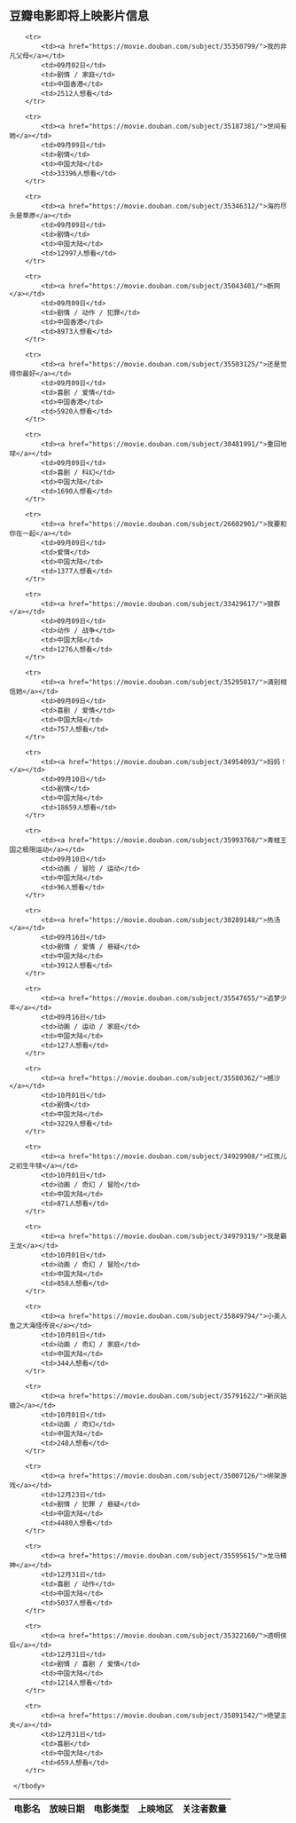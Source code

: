 
<!DOCTYPE html>
<html>
<head>
    <meta charset="UTF-8">
    <title>豆瓣电影即将上映影片信息</title>
    <link href="https://cdn.bootcss.com/bootstrap/4.0.0/css/bootstrap.min.css" rel="stylesheet">
</head>
<body>
<h2 class="text-center">豆瓣电影即将上映影片信息</h2>
<table class="table table-striped table-hover mx-auto text-center">
    <thead>
        <tr>
            <th>电影名</th>
            <th>放映日期</th>
            <th>电影类型</th>
            <th>上映地区</th>
            <th>关注者数量</th>
        </tr>
    </thead>
    <tbody>

        <tr>
            <td><a href="https://movie.douban.com/subject/35350799/">我的非凡父母</a></td>
            <td>09月02日</td>
            <td>剧情 / 家庭</td>
            <td>中国香港</td>
            <td>2512人想看</td>
        </tr>
    
        <tr>
            <td><a href="https://movie.douban.com/subject/35187381/">世间有她</a></td>
            <td>09月09日</td>
            <td>剧情</td>
            <td>中国大陆</td>
            <td>33396人想看</td>
        </tr>
    
        <tr>
            <td><a href="https://movie.douban.com/subject/35346312/">海的尽头是草原</a></td>
            <td>09月09日</td>
            <td>剧情</td>
            <td>中国大陆</td>
            <td>12997人想看</td>
        </tr>
    
        <tr>
            <td><a href="https://movie.douban.com/subject/35043401/">断网</a></td>
            <td>09月09日</td>
            <td>剧情 / 动作 / 犯罪</td>
            <td>中国香港</td>
            <td>8973人想看</td>
        </tr>
    
        <tr>
            <td><a href="https://movie.douban.com/subject/35503125/">还是觉得你最好</a></td>
            <td>09月09日</td>
            <td>喜剧 / 爱情</td>
            <td>中国香港</td>
            <td>5920人想看</td>
        </tr>
    
        <tr>
            <td><a href="https://movie.douban.com/subject/30481991/">重回地球</a></td>
            <td>09月09日</td>
            <td>喜剧 / 科幻</td>
            <td>中国大陆</td>
            <td>1690人想看</td>
        </tr>
    
        <tr>
            <td><a href="https://movie.douban.com/subject/26602901/">我要和你在一起</a></td>
            <td>09月09日</td>
            <td>爱情</td>
            <td>中国大陆</td>
            <td>1377人想看</td>
        </tr>
    
        <tr>
            <td><a href="https://movie.douban.com/subject/33429617/">狼群</a></td>
            <td>09月09日</td>
            <td>动作 / 战争</td>
            <td>中国大陆</td>
            <td>1276人想看</td>
        </tr>
    
        <tr>
            <td><a href="https://movie.douban.com/subject/35295017/">请别相信她</a></td>
            <td>09月09日</td>
            <td>喜剧 / 爱情</td>
            <td>中国大陆</td>
            <td>757人想看</td>
        </tr>
    
        <tr>
            <td><a href="https://movie.douban.com/subject/34954093/">妈妈！</a></td>
            <td>09月10日</td>
            <td>剧情</td>
            <td>中国大陆</td>
            <td>18659人想看</td>
        </tr>
    
        <tr>
            <td><a href="https://movie.douban.com/subject/35993768/">青蛙王国之极限运动</a></td>
            <td>09月10日</td>
            <td>动画 / 冒险 / 运动</td>
            <td>中国大陆</td>
            <td>96人想看</td>
        </tr>
    
        <tr>
            <td><a href="https://movie.douban.com/subject/30289148/">热汤</a></td>
            <td>09月16日</td>
            <td>剧情 / 爱情 / 悬疑</td>
            <td>中国大陆</td>
            <td>3912人想看</td>
        </tr>
    
        <tr>
            <td><a href="https://movie.douban.com/subject/35547655/">追梦少年</a></td>
            <td>09月16日</td>
            <td>动画 / 运动 / 家庭</td>
            <td>中国大陆</td>
            <td>127人想看</td>
        </tr>
    
        <tr>
            <td><a href="https://movie.douban.com/subject/35580362/">撼沙</a></td>
            <td>10月01日</td>
            <td>剧情</td>
            <td>中国大陆</td>
            <td>3229人想看</td>
        </tr>
    
        <tr>
            <td><a href="https://movie.douban.com/subject/34929908/">红孩儿之初生牛犊</a></td>
            <td>10月01日</td>
            <td>动画 / 奇幻 / 冒险</td>
            <td>中国大陆</td>
            <td>871人想看</td>
        </tr>
    
        <tr>
            <td><a href="https://movie.douban.com/subject/34979319/">我是霸王龙</a></td>
            <td>10月01日</td>
            <td>动画 / 奇幻 / 冒险</td>
            <td>中国大陆</td>
            <td>858人想看</td>
        </tr>
    
        <tr>
            <td><a href="https://movie.douban.com/subject/35849794/">小美人鱼之大海怪传说</a></td>
            <td>10月01日</td>
            <td>动画 / 奇幻 / 家庭</td>
            <td>中国大陆</td>
            <td>344人想看</td>
        </tr>
    
        <tr>
            <td><a href="https://movie.douban.com/subject/35791622/">新灰姑娘2</a></td>
            <td>10月01日</td>
            <td>动画 / 奇幻</td>
            <td>中国大陆</td>
            <td>248人想看</td>
        </tr>
    
        <tr>
            <td><a href="https://movie.douban.com/subject/35007126/">绑架游戏</a></td>
            <td>12月23日</td>
            <td>剧情 / 犯罪 / 悬疑</td>
            <td>中国大陆</td>
            <td>4480人想看</td>
        </tr>
    
        <tr>
            <td><a href="https://movie.douban.com/subject/35595615/">龙马精神</a></td>
            <td>12月31日</td>
            <td>喜剧 / 动作</td>
            <td>中国大陆</td>
            <td>5037人想看</td>
        </tr>
    
        <tr>
            <td><a href="https://movie.douban.com/subject/35322160/">透明侠侣</a></td>
            <td>12月31日</td>
            <td>剧情 / 喜剧 / 爱情</td>
            <td>中国大陆</td>
            <td>1214人想看</td>
        </tr>
    
        <tr>
            <td><a href="https://movie.douban.com/subject/35891542/">绝望主夫</a></td>
            <td>12月31日</td>
            <td>喜剧</td>
            <td>中国大陆</td>
            <td>659人想看</td>
        </tr>
    
     </tbody>
</table>
</body>
</html>
